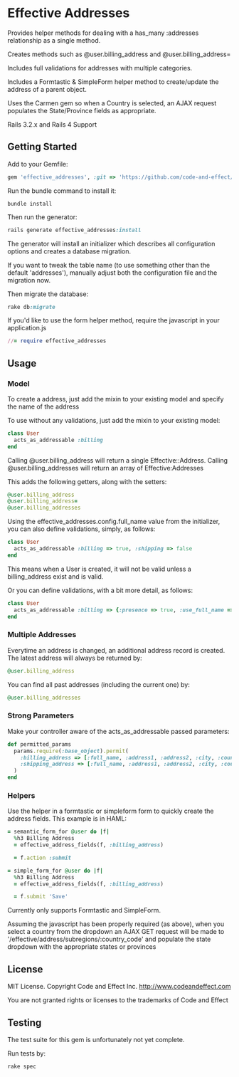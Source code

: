 # Effective Addresses

Provides helper methods for dealing with a has_many :addresses relationship as a single method.

Creates methods such as @user.billing_address and @user.billing_address=

Includes full validations for addresses with multiple categories.

Includes a Formtastic & SimpleForm helper method to create/update the address of a parent object.

Uses the Carmen gem so when a Country is selected, an AJAX request populates the State/Province fields as appropriate.

Rails 3.2.x and Rails 4 Support

## Getting Started

Add to your Gemfile:

```ruby
gem 'effective_addresses', :git => 'https://github.com/code-and-effect/effective_addresses'
```

Run the bundle command to install it:

```console
bundle install
```

Then run the generator:

```ruby
rails generate effective_addresses:install
```

The generator will install an initializer which describes all configuration options and creates a database migration.

If you want to tweak the table name (to use something other than the default 'addresses'), manually adjust both the configuration file and the migration now.

Then migrate the database:

```ruby
rake db:migrate
```

If you'd like to use the form helper method, require the javascript in your application.js

```ruby
//= require effective_addresses
```


## Usage

### Model

To create a address, just add the mixin to your existing model and specify the name of the address

To use without any validations, just add the mixin to your existing model:

```ruby
class User
  acts_as_addressable :billing
end
```

Calling @user.billing_address will return a single Effective::Address.  Calling @user.billing_addresses will return an array of Effective:Addresses

This adds the following getters, along with the setters:

```ruby
@user.billing_address
@user.billing_address=
@user.billing_addresses
```

Using the effective_addresses.config.full_name value from the initializer, you can also define validations, simply, as follows:

```ruby
class User
  acts_as_addressable :billing => true, :shipping => false
end
```

This means when a User is created, it will not be valid unless a billing_address exist and is valid.

Or you can define validations, with a bit more detail, as follows:

```ruby
class User
  acts_as_addressable :billing => {:presence => true, :use_full_name => false}
end
```


### Multiple Addresses

Everytime an address is changed, an additional address record is created.  The latest address will always be returned by:

```ruby
@user.billing_address
```

You can find all past addresses (including the current one) by:

```ruby
@user.billing_addresses
```

### Strong Parameters

Make your controller aware of the acts_as_addressable passed parameters:

```ruby
def permitted_params
  params.require(:base_object).permit(
    :billing_address => [:full_name, :address1, :address2, :city, :country_code, :state_code, :postal_code],
    :shipping_address => [:full_name, :address1, :address2, :city, :country_code, :state_code, :postal_code]
  )
end
```

### Helpers

Use the helper in a formtastic or simpleform form to quickly create the address fields.  This example is in HAML:

```ruby
= semantic_form_for @user do |f|
  %h3 Billing Address
  = effective_address_fields(f, :billing_address)

  = f.action :submit

= simple_form_for @user do |f|
  %h3 Billing Address
  = effective_address_fields(f, :billing_address)

  = f.submit 'Save'
```

Currently only supports Formtastic and SimpleForm.

Assuming the javascript has been properly required (as above), when you select a country from the dropdown
an AJAX GET request will be made to '/effective/address/subregions/:country_code' and populate the state dropdown with the appropriate states or provinces


## License

MIT License.  Copyright Code and Effect Inc. http://www.codeandeffect.com

You are not granted rights or licenses to the trademarks of Code and Effect


## Testing

The test suite for this gem is unfortunately not yet complete.

Run tests by:

```ruby
rake spec
```
















